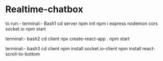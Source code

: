 # Realtime-chatbox

to run:-
terminal:- Bash1
cd server
npm init
npm i express nodemon cors socket.io 
npm start

terminal:- bash2
cd client
npx create-react-app .
npm start

terminal:- bash3
cd client
npm install socket.io-client
npm install react-scroll-to-bottom

